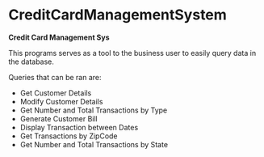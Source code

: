 # CreditCardManagementSystem
<b>Credit Card Management Sys</b>
<p>This programs serves as a tool to the business user to easily query data in the database.</p>
<p>Queries that can be ran are:  
<ul>
  <li>Get Customer Details</li>
  <li>Modify Customer Details </li>
  <li>Get Number and Total Transactions by Type </li>
  <li>Generate Customer Bill </li>
  <li>Display Transaction between Dates </li>
  <li>Get Transactions by ZipCode </li>
  <li>Get Number and Total Transactions by State</li>
</ul>
</p>
